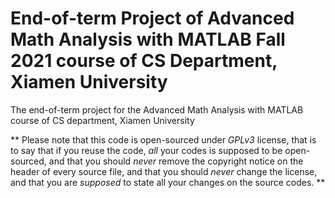 # End-of-term Project of Advanced Math Analysis with MATLAB Fall 2021 course of CS Department, Xiamen University

The end-of-term project for the Advanced Math Analysis with MATLAB course of CS department, Xiamen University

** Please note that this code is open-sourced under *GPLv3* license, that is to say that if you reuse the code, *all* your codes is supposed to be open-sourced, and that you should *never* remove the copyright notice on the header of every source file, and that you should *never* change the license, and that you are *supposed* to state all your changes on the source codes.  **
